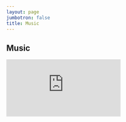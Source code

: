 ```yaml
---
layout: page
jumbotron: false
title: Music
---
```


## Music

<div class="series-thumb-container">
  <div class="img-box series-thumb">
    <div class="youtube-embed-wrapper">
      <iframe class="youtube-embed" class="youtube-embed" src="https://www.youtube-nocookie.com/embed/lx3YLJWPuvo" title="YouTube video player" frameborder="0" allow="encrypted-media; picture-in-picture" allowfullscreen></iframe>
    </div>
  </div>
</div>

